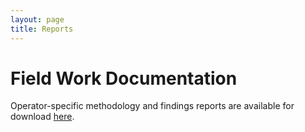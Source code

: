 ```yaml
---
layout: page
title: Reports
---
```


# Field Work Documentation 
Operator-specific methodology and findings reports are available for download [here](https://mtcdrive.box.com/onboard-survey-reports).

